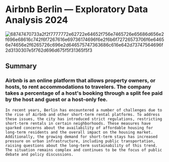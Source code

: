 # **Airbnb Berlin — Exploratory Data Analysis 2024**
![68747470733a2f2f7777772e62722e64652f756e7465726e65686d656e2f696e68616c742f6f7267616e69736174696f6e2f6b6f72726573706f6e64656e74656e2f6265726c696e2d646575747363686c616e642d73747564696f2d3130307e5f762d696d675f5f31365f5f3](https://github.com/user-attachments/assets/399350a3-5647-4d31-aee6-0a010330ff9e)
## Summary
### Airbnb is an online platform that allows property owners, or hosts, to rent accommodations to travelers. The company takes a percentage of a host's booking through a split fee paid by the host and guest or a host-only fee.
    In recent years, Berlin has encountered a number of challenges due to the rise of Airbnb and other short-term rental platforms. To address these issues, the city has introduced strict regulations, restricting short-term rentals in certain neighborhoods. These measures have sparked concerns about the availability of affordable housing for long-term residents and the overall impact on the housing market. Additionally, the growing demand for short-term stays has increased pressure on urban infrastructure, including public transportation, raising questions about the long-term sustainability of this trend. The situation remains complex and continues to be the focus of public debate and policy discussions.
